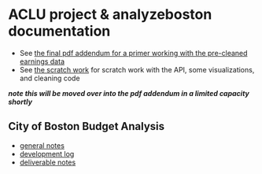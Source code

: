 # ACLU project & analyzeboston documentation

- See [the final pdf addendum for a primer working with the pre-cleaned earnings data](finalpdfaddendum.ipynb)
- See [the scratch work](deliverablescratch.md) for scratch work with the API, some visualizations, and cleaning code

***note this will be moved over into the pdf addendum in a limited capacity shortly***
## City of Boston Budget Analysis
- [general notes](devnotes.md)
- [development log](devlog.md)
- [deliverable notes](deliverablenotes.md)
